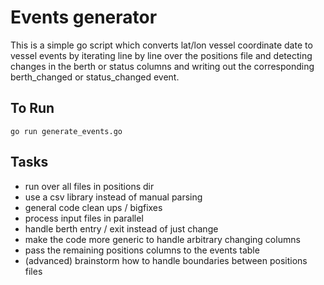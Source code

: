 # Events generator

This is a simple go script which converts lat/lon vessel coordinate date to vessel events
by iterating line by line over the positions file and detecting changes in the berth or status columns 
and writing out the corresponding berth_changed or status_changed event.

## To Run

`go run generate_events.go`

## Tasks

- run over all files in positions dir
- use a csv library instead of manual parsing
- general code clean ups / bigfixes
- process input files in parallel
- handle berth entry / exit instead of just change
- make the code more generic to handle arbitrary changing columns
- pass the remaining positions columns to the events table
- (advanced) brainstorm how to handle boundaries between positions files

